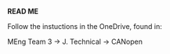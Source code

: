 **READ ME**

Follow the instuctions in the OneDrive, found in:

MEng Team 3 -> J. Technical -> CANopen
